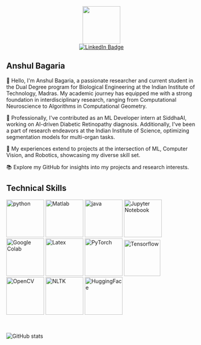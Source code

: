 <div id="header" align="center">
  <img src="https://media.giphy.com/media/M9gbBd9nbDrOTu1Mqx/giphy.gif" width="100"/>
</div>

<div id="badges" align="center">
  <a href="https://www.linkedin.com/in/anshul-bagaria-50b341226/">
    <img src="https://img.shields.io/badge/LinkedIn-blue?style=for-the-badge&logo=linkedin&logoColor=white" alt="LinkedIn Badge"/>
  </a>
</div>

<div id="views" align="center">
  <img src="https://komarev.com/ghpvc/?username=anshul-2010&style=flat-square&color=blue" alt="" align="center"/>
</div>

## Anshul Bagaria

👋 Hello, I'm Anshul Bagaria, a passionate researcher and current student in the Dual Degree program for Biological Engineering at the Indian Institute of Technology, Madras. My academic journey has equipped me with a strong foundation in interdisciplinary research, ranging from Computational Neuroscience to Algorithms in Computational Geometry.

💼 Professionally, I've contributed as an ML Developer intern at SiddhaAI, working on AI-driven Diabetic Retinopathy diagnosis. Additionally, I've been a part of research endeavors at the Indian Institute of Science, optimizing segmentation models for multi-organ tasks.

🚀 My experiences extend to projects at the intersection of ML, Computer Vision, and Robotics, showcasing my diverse skill set.

📚 Explore my GitHub for insights into my projects and research interests.

## Technical Skills
[<img src="https://cdn.iconscout.com/icon/free/png-256/python-3521655-2945099.png" alt="python" width="100">](https://docs.python.org/3/library/index.html)
[<img src="https://upload.wikimedia.org/wikipedia/commons/thumb/2/21/Matlab_Logo.png/667px-Matlab_Logo.png" alt="Matlab" width="100">](https://www.mathworks.in/help/matlab/)
[<img src="https://cdn.iconscout.com/icon/free/png-128/java-2038875-1720088.png" alt="java" width="100">](https://docs.oracle.com/en/java/)
[<img src="https://cdn.iconscout.com/icon/free/png-512/free-jupyter-3521524-2945027.png" alt="Jupyter Notebook" width="100">](https://jupyter.org/)
[<img src="https://colab.research.google.com/img/colab_favicon_256px.png" alt="Google Colab" width="100">](https://research.google.com/colaboratory/)
[<img src="https://external-content.duckduckgo.com/iu/?u=https%3A%2F%2Ficons-for-free.com%2Fdownload-icon-latex-1331550890148283363_512.png&f=1&nofb=1&ipt=b37c3653ccb3825fda7c8fd426ffa6398b65603b18e41777e36c62fce380f7b1&ipo=images" alt="Latex" width="100">](https://www.latex-project.org/help/documentation/)
[<img src="https://external-content.duckduckgo.com/iu/?u=https%3A%2F%2Fshiftlab.github.io%2Fpytorch%2Fassets%2Fimages%2Fpytorch-logo.png&f=1&nofb=1&ipt=8ec0f1495889bb15ec9467345126396a16a0c8fd5bed66b61b1305523becf757&ipo=images" alt="PyTorch" width="100">](https://pytorch.org/docs/stable/index.html)
[<img src="https://external-content.duckduckgo.com/iu/?u=https%3A%2F%2Fstatic-00.iconduck.com%2Fassets.00%2Ftensorflow-icon-1911x2048-1m2s54vn.png&f=1&nofb=1&ipt=015560436a7b5c03d1a48b4561079b8244f07056e695e1a2c754b3fae5981a77&ipo=images" alt="Tensorflow" width="96">](https://www.tensorflow.org/)
[<img src="https://external-content.duckduckgo.com/iu/?u=https%3A%2F%2Fcdn.coursehunter.net%2Fcategory%2Fopencv.png&f=1&nofb=1&ipt=8556a51d97457fea42ce6a40776793586c0e5ff1711e8a772460ae2edde907e2&ipo=images" alt="OpenCV" width="100">](https://opencv.org/)
[<img src="https://external-content.duckduckgo.com/iu/?u=https%3A%2F%2Fkeepcoding.io%2Fwp-content%2Fuploads%2F2023%2F02%2Fimage-85.png&f=1&nofb=1&ipt=21652716f45ae393dd0e4bc15d99dd6facfd1fbf9447e64b4ee00ff76d499c62&ipo=images" alt="NLTK" width="100">](https://www.nltk.org/)
[<img src="https://huggingface.co/front/assets/huggingface_logo-noborder.svg" alt="HuggingFace" width="100">](https://huggingface.co/docs)

<br>

![GitHub stats](https://github-readme-stats.vercel.app/api?username=anshul-2010&theme=transparent&&layout=donut&show_icons=true&count_private=true&hide_border=true&hide_rank=true&hide=stars,contribs&show=prs_merged_percentage)
